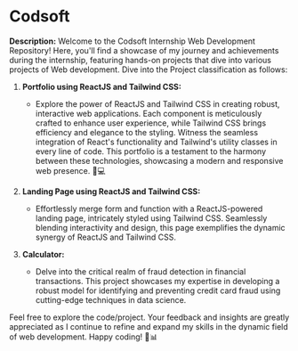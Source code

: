 # **Codsoft** 

**Description:**
Welcome to the Codsoft Internship Web Development Repository! Here, you'll find a showcase of my journey and achievements during the internship, featuring hands-on projects that dive into various projects of Web development. Dive into the Project classification as follows:

1. **Portfolio using ReactJS and Tailwind CSS:**
   - Explore the power of ReactJS and Tailwind CSS in creating robust, interactive web applications. Each component is meticulously crafted to enhance user experience, while Tailwind CSS brings efficiency and elegance to the styling. Witness the seamless integration of React's functionality and Tailwind's utility classes in every line of code. This portfolio is a testament to the harmony between these technologies, showcasing a modern and responsive web presence. 🚀💻 

2. **Landing Page using ReactJS and Tailwind CSS:**
   - Effortlessly merge form and function with a ReactJS-powered landing page, intricately styled using Tailwind CSS. Seamlessly blending interactivity and design, this page exemplifies the dynamic synergy of ReactJS and Tailwind CSS. 

3. **Calculator:**
   - Delve into the critical realm of fraud detection in financial transactions. This project showcases my expertise in developing a robust model for identifying and preventing credit card fraud using cutting-edge techniques in data science.

Feel free to explore the code/project. Your feedback and insights are greatly appreciated as I continue to refine and expand my skills in the dynamic field of web development. Happy coding! 🚀📊